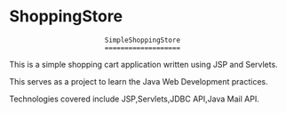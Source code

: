 # ShoppingStore

                            SimpleShoppingStore
                            ===================

This is a simple shopping cart application written using JSP and Servlets. 

This serves as a project to learn the Java Web Development practices.

Technologies covered include JSP,Servlets,JDBC API,Java Mail API.

